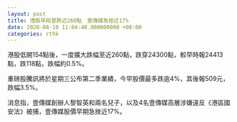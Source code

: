 ```yaml
---
layout: post
title: 港股早段曾跌近260點　壹傳媒急挫近17%
date: 2020-08-10 11:04:40.000000000 +08:00
categories: rthk
---
```


港股低開154點後，一度擴大跌幅至近260點，跌穿24300點，較早時報24413點，跌118點，跌幅約0.5%。

重磅股騰訊將於星期三公布第二季業績，今早股價最多跌逾4%，其後報509元，跌幅3.5%。

消息指，壹傳媒創辦人黎智英和兩名兒子，以及4名壹傳媒高層涉嫌違反《港區國安法》被捕，壹傳媒股價早期急挫近17%。
